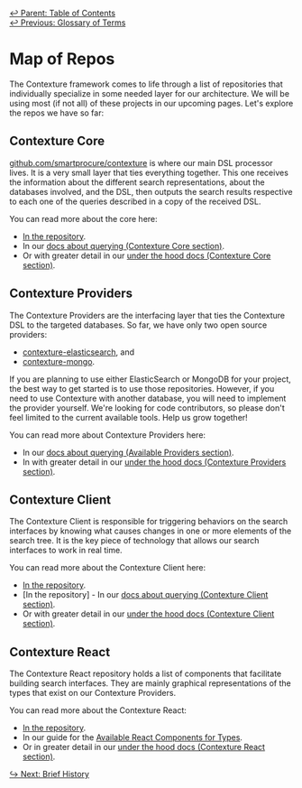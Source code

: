 ﻿[↩  Parent: Table of Contents](../README.md)  
[↩  Previous: Glossary of Terms](glossary-of-terms.md)

# Map of Repos

The Contexture framework comes to life through a list of repositories
that individually specialize in some needed layer for our
architecture. We will be using most (if not all) of these projects in
our upcoming pages. Let's explore the repos we have so far:

## Contexture Core

[github.com/smartprocure/contexture](https://github.com/smartprocure/contexture)
is where our main DSL processor lives. It is a very small layer that
ties everything together. This one receives the information about the
different search representations, about the databases involved, and
the DSL, then outputs the search results respective to each one of the
queries described in a copy of the received DSL.

You can read more about the core here:
- [In the repository](https://github.com/smartprocure/contexture).
- In our [docs about querying (Contexture Core section)](../querying/contexture-core.md).
- Or with greater detail in our [under the hood docs (Contexture Core section)](../under-the-hood/contexture-core.md).

## Contexture Providers

The Contexture Providers are the interfacing layer that ties the
Contexture DSL to the targeted databases. So far, we have only two
open source providers:

- [contexture-elasticsearch](https://github.com/smartprocure/contexture-elasticsearch),
  and
- [contexture-mongo](https://github.com/smartprocure/contexture-mongo).

If you are planning to use either ElasticSearch or MongoDB for your
project, the best way to get started is to use those repositories.
However, if you need to use Contexture with another database, you will
need to implement the provider yourself. We're looking for code
contributors, so please don't feel limited to the current available
tools. Help us grow together!

You can read more about Contexture Providers here:
- In our [docs about querying (Available Providers section)](../querying/available-providers.md).
- In with greater detail in our [under the hood docs (Contexture Providers section)](../under-the-hood/contexture-providers/README.md).

## Contexture Client

The Contexture Client is responsible for triggering behaviors on the
search interfaces by knowing what causes changes in one or more
elements of the search tree. It is the key piece of technology that
allows our search interfaces to work in real time.

You can read more about the Contexture Client here:
- [In the repository](https://github.com/smartprocure/contexture-client).
- [In the repository] - In our [docs about querying (Contexture Client section)](../interactive-queries/contexture-client.md).
- Or with greater detail in our [under the hood docs (Contexture Client section)](../under-the-hood/contexture-client.md).

## Contexture React

The Contexture React repository holds a list of components that
facilitate building search interfaces. They are mainly graphical
representations of the types that exist on our Contexture Providers.

You can read more about the Contexture React:
- [In the repository](https://github.com/smartprocure/contexture-client).
- In our guide for the [Available React Components for Types](./types/react-components.md).
- Or in greater detail in our [under the hood docs (Contexture React section)](under-the-hood/contexture-react.md).

[↪ Next: Brief History](brief-history.md)
